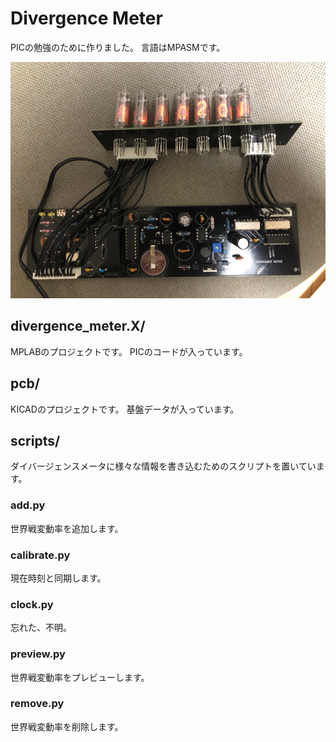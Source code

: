 Divergence Meter
=====
PICの勉強のために作りました。
言語はMPASMです。

![image.png](./pictures/image.png)

divergence_meter.X/
-----
MPLABのプロジェクトです。
PICのコードが入っています。

pcb/
-----
KICADのプロジェクトです。
基盤データが入っています。

scripts/
-----
ダイバージェンスメータに様々な情報を書き込むためのスクリプトを置いています。

### add.py
世界戦変動率を追加します。

### calibrate.py
現在時刻と同期します。

### clock.py
忘れた、不明。

### preview.py
世界戦変動率をプレビューします。

### remove.py
世界戦変動率を削除します。
